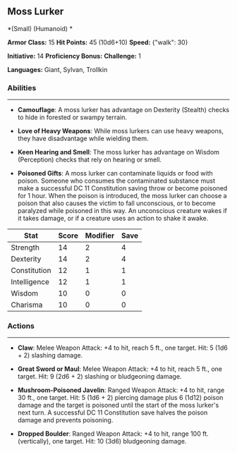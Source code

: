 ## Moss Lurker
*(Small) (Humanoid) *

**Armor Class:** 15
**Hit Points:** 45 (10d6+10)
**Speed:** {"walk": 30}

**Initiative:** 14
**Proficiency Bonus:**
**Challenge:** 1

**Languages:** Giant, Sylvan, Trollkin

### Abilities
 --- 
- **Camouflage**: A moss lurker has advantage on Dexterity (Stealth) checks to hide in forested or swampy terrain.

- **Love of Heavy Weapons**: While moss lurkers can use heavy weapons, they have disadvantage while wielding them.

- **Keen Hearing and Smell**: The moss lurker has advantage on Wisdom (Perception) checks that rely on hearing or smell.

- **Poisoned Gifts**: A moss lurker can contaminate liquids or food with poison. Someone who consumes the contaminated substance must make a successful DC 11 Constitution saving throw or become poisoned for 1 hour. When the poison is introduced, the moss lurker can choose a poison that also causes the victim to fall unconscious, or to become paralyzed while poisoned in this way. An unconscious creature wakes if it takes damage, or if a creature uses an action to shake it awake.



| Stat | Score | Modifier | Save |
| ---- | ---- | ---- | ---- |
| Strength | 14 | 2 | 4 |
| Dexterity | 14 | 2 | 4 |
| Constitution | 12 | 1 | 1 |
| Intelligence | 12 | 1 | 1 |
| Wisdom | 10 | 0 | 0 |
| Charisma | 10 | 0 | 0 |

### Actions
 --- 
- **Claw**: Melee Weapon Attack: +4 to hit, reach 5 ft., one target. Hit: 5 (1d6 + 2) slashing damage.

- **Great Sword or Maul**: Melee Weapon Attack: +4 to hit, reach 5 ft., one target. Hit: 9 (2d6 + 2) slashing or bludgeoning damage.

- **Mushroom-Poisoned Javelin**: Ranged Weapon Attack: +4 to hit, range 30 ft., one target. Hit: 5 (1d6 + 2) piercing damage plus 6 (1d12) poison damage and the target is poisoned until the start of the moss lurker's next turn. A successful DC 11 Constitution save halves the poison damage and prevents poisoning.

- **Dropped Boulder**: Ranged Weapon Attack: +4 to hit, range 100 ft. (vertically), one target. Hit: 10 (3d6) bludgeoning damage.

